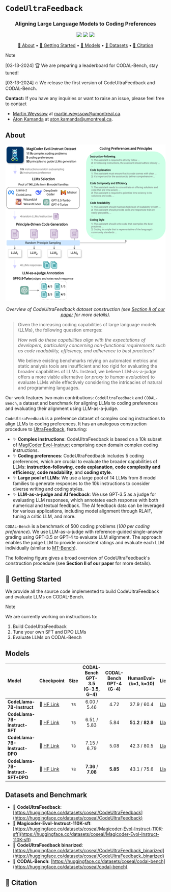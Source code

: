 # `CodeUltraFeedback`
<div align="center">

### **Aligning Large Language Models to Coding Preferences**

</div>

<p align="center">
    <a href="https://openreview.net/forum?id=1qvx610Cu7"><img src="https://img.shields.io/badge/ArXiV-ICSE'25-a55fed.svg"></a>
    <a href="https://huggingface.co/evalplus/"><img src="https://img.shields.io/badge/🤗%20Hugging%20Face-CodeUltraFeedback-%23ff8811.svg"></a>
    <a href="https://github.com/martin-wey/CodeUltraFeedback/blob/main/LICENSE"><img src="https://img.shields.io/github/license/martin-wey/CodeUltraFeedback"></a>
</p>

<p align="center">
    <a href="#-about">🤔 About</a> •
    <a href="#-getting-started">🚀 Getting Started</a> •
    <a href="#-models">🧠 Models</a> •
    <a href="#-datasets-and-benchmark">🤗 Datasets</a> •
    <a href="#-citation">📝 Citation</a>
</p>

> [!NOTE]
> 
> [03-13-2024] 🏆 We are preparing a leaderboard for CODAL-Bench, stay tuned!
>
> [03-13-2024] 🔥 We release the first version of CodeUltraFeedback and CODAL-Bench.

**Contact:** If you have any inquiries or want to raise an issue, please feel free to contact 
- [Martin Weyssow](https://martin-wey.github.io/) at [martin.weyssow@umontreal.ca](mailto:martin.weyssow@umontreal.ca).
- [Aton Kamanda](https://atonkamanda.github.io/) at [aton.kamanda@umontreal.ca](mailto:aton.kamanda@umontreal.ca).

## About

<div align="center">

![Overview of CodeUltraFeedback](assets/CodeUltraFeedback.svg)

_Overview of CodeUltraFeedback dataset construction (see [Section II of our paper]() for more details)._
</div>

> Given the increasing coding capabilities of large language models (LLMs), the following question emerges:
> 
> _How well do these capabilities align with the expectations of developers, particularly concerning non-functional requirements such as code readability, efficiency, and adherence to best practices?_
>
> We believe existing benchmarks relying on automated metrics and static analysis tools are insufficient and too rigid for evaluating the broader capabilities of LLMs. 
> Instead, we believe LLM-as-a-judge offers a more viable alternative (_or proxy to human evaluation_) to evaluate LLMs while effectively considering the intricacies of natural and programming languages.

Our work features two main contributions: `CodeUltraFeedback` and `CODAL-Bench`, a dataset and benchmark for aligning LLMs to coding preferences and evaluating their alignment using LLM-as-a-judge.

`CodeUltraFeedback` is a preference dataset of complex coding instructions to align LLMs to coding preferences. 
It has an analogous construction procedure to [UltraFeedback](https://github.com/OpenBMB/UltraFeedback), featuring:

* ✨ **Complex instructions**: CodeUltraFeedback is based on a 10k subset of [MagiCoder Evol-Instruct](https://huggingface.co/datasets/ise-uiuc/Magicoder-Evol-Instruct-110K) comprising open domain complex coding instructions.
* ✨ **Coding preferences**: CodeUltraFeedback includes 5 coding preferences, which are crucial to evaluate the broader capabilities of LLMs: **instruction-following**, **code explanation**, **code complexity and efficiency**, **code readability**, and **coding style**.
* ✨ **Large pool of LLMs**: We use a large pool of 14 LLMs from 8 model families to generate responses to the 10k instructions to consider diverse writing and coding styles.
* ✨ **LLM-as-a-judge and AI feedback**: We use GPT-3.5 as a judge for evaluating LLM responses, which annotates each response with both numerical and textual feedback. The AI feedback data can be leveraged for various applications, including model alignment through RLAIF, tuning a critic LLM, and more.

`CODAL-Bench` is a benchmark of 500 coding problems (_100 per coding preference_). We use LLM-as-a-judge with reference-guided single-answer grading using GPT-3.5 or GPT-4 to evaluate LLM alignment. 
The approach enables the judge LLM to provide consistent ratings and evaluate each LLM individually (similar to [MT-Bench](https://github.com/lm-sys/FastChat/tree/main/fastchat/llm_judge)). 

The following figure gives a broad overview of CodeUltraFeedback's construction procedure (see **Section II of our paper** for more details).

## 🚀 Getting Started 

We provide all the source code implemented to build CodeUltraFeedback and evaluate LLMs on CODAL-Bench.

> [!NOTE]
> 
> We are currently working on instructions to:
> 1. Build CodeUltraFeedback
> 2. Tune your own SFT and DPO LLMs
> 3. Evaluate LLMs on CODAL-Bench

## Models

| Model                             | Checkpoint                                                                      | Size | CODAL-Bench GPT-3.5<br/>(G-3.5, G-4) | CODAL-Bench GPT-4 <br/>(G-4) | HumanEval+<br/>(k=1, k=10) | License                                      |
|:----------------------------------|:--------------------------------------------------------------------------------|:----:|:------------------------------------:|:----------------------------:|:--------------------------:|:---------------------------------------------|
| **CodeLlama-7B-Instruct**         | 🤗 [HF Link](https://huggingface.co/codellama/CodeLlama-7b-Instruct-hf)         | `7B` |             6.00 / 5.46              |             4.72             |        37.9 / 60.4         | [Llama2](https://ai.meta.com/llama/license/) |
| **CodeLlama-7B-Instruct-SFT**     | 🤗 [HF Link](https://huggingface.co/coseal/CodeLlama-7B-Instruct-sft-qlora)     | `7B` |             6.51 / 5.83              |             5.84             |    **51.2** / **82.9**     | [Llama2](https://ai.meta.com/llama/license/) |
| **CodeLlama-7B-Instruct-DPO**     | 🤗 [HF Link](https://huggingface.co/coseal/CodeLlama-7B-Instruct-dpo-qlora)     | `7B` |             7.15 / 6.79              |             5.08             |        42.3 / 80.5         | [Llama2](https://ai.meta.com/llama/license/) |
| **CodeLlama-7B-Instruct-SFT+DPO** | 🤗 [HF Link](https://huggingface.co/coseal/CodeLlama-7B-Instruct-sft-dpo-qlora) | `7B` |         **7.36** / **7.08**          |           **5.85**           |        43.1 / 75.6         | [Llama2](https://ai.meta.com/llama/license/) |

##  Datasets and Benchmark
- 🤗 **CodeUltraFeedback**: [https://huggingface.co/datasets/coseal/CodeUltraFeedback](https://huggingface.co/datasets/coseal/CodeUltraFeedback)
- 🤗 **Magicoder-Evol-Instruct-110K-sft**: [https://huggingface.co/datasets/coseal/Magicoder-Evol-Instruct-110K-sft](https://huggingface.co/datasets/coseal/Magicoder-Evol-Instruct-110K-sft)
- 🤗 **CodeUltraFeedback binarized**: [https://huggingface.co/datasets/coseal/CodeUltraFeedback_binarized](https://huggingface.co/datasets/coseal/CodeUltraFeedback_binarized)
- 🤗 **CODAL-Bench**: [https://huggingface.co/datasets/coseal/codal-bench](https://huggingface.co/datasets/coseal/codal-bench)

## 📝 Citation

